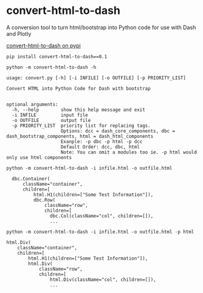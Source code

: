 # convert-html-to-dash

A conversion tool to turn html/bootstrap into Python code for use with Dash and Plotly

[convert-html-to-dash on pypi](https://pypi.org/project/convert-html-to-dash/0.1/)

```pip install convert-html-to-dash==0.1```

`python -m convert-html-to-dash -h`
```
usage: convert.py [-h] [-i INFILE] [-o OUTFILE] [-p PRIORITY_LIST]

Convert HTML into Python Code for Dash with bootstrap


optional arguments:
  -h, --help        show this help message and exit
  -i INFILE         input file
  -o OUTFILE        output file
  -p PRIORITY_LIST  priority list for replacing tags.
                    Options: dcc = dash_core_components, dbc = dash_bootstrap_components, html = dash_html_components
                    Exanple: -p dbc -p html -p dcc
                    Default Order: dcc, dbc, html
                    Note: You can omit a modules too ie. -p html would only use html components
```

`python -m convert-html-to-dash -i infile.html -o outfile.html`
```
  dbc.Container(
      className="container",
      children=[
          html.H1(children=["Some Test Information"]),
          dbc.Row(
              className="row",
              children=[
                dbc.Col(className="col", children=[]),
                ...
```

`python -m convert-html-to-dash -i infile.html -o outfile.html -p html`
```
html.Div(
    className="container",
    children=[
        html.H1(children=["Some Test Information"]),
        html.Div(
            className="row",
            children=[
                html.Div(className="col", children=[]),
                ...
```



